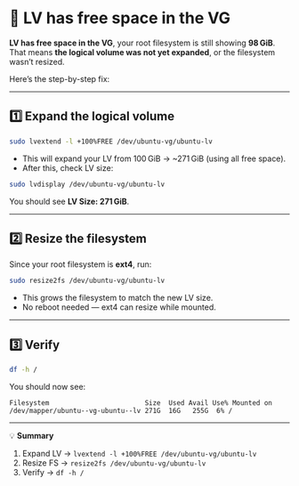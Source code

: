 # :roll_of_paper: **LV has free space in the VG**

**LV has free space in the VG**, your root filesystem is still showing **98 GiB**. That means **the logical volume was not yet expanded**, or the filesystem wasn’t resized.

Here’s the step-by-step fix:

---

## 1️⃣ Expand the logical volume

```bash
sudo lvextend -l +100%FREE /dev/ubuntu-vg/ubuntu-lv
```

* This will expand your LV from 100 GiB → ~271 GiB (using all free space).
* After this, check LV size:

```bash
sudo lvdisplay /dev/ubuntu-vg/ubuntu-lv
```

You should see **LV Size: 271 GiB**.

---

## 2️⃣ Resize the filesystem

Since your root filesystem is **ext4**, run:

```bash
sudo resize2fs /dev/ubuntu-vg/ubuntu-lv
```

* This grows the filesystem to match the new LV size.
* No reboot needed — ext4 can resize while mounted.

---

## 3️⃣ Verify

```bash
df -h /
```

You should now see:

```
Filesystem                        Size  Used Avail Use% Mounted on
/dev/mapper/ubuntu--vg-ubuntu--lv 271G  16G   255G  6% /
```

---

💡 **Summary**

1. Expand LV → `lvextend -l +100%FREE /dev/ubuntu-vg/ubuntu-lv`
2. Resize FS → `resize2fs /dev/ubuntu-vg/ubuntu-lv`
3. Verify → `df -h /`
